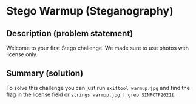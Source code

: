 # Stego Warmup (Steganography) 

## Description (problem statement)

Welcome to your first Stego challenge. We made sure to use photos with license only.


## Summary (solution)

To solve this challenge you can just run `exiftool warmup.jpg` and find the flag in the license field or `strings warmup.jpg | grep SINFCTF2021{`.
